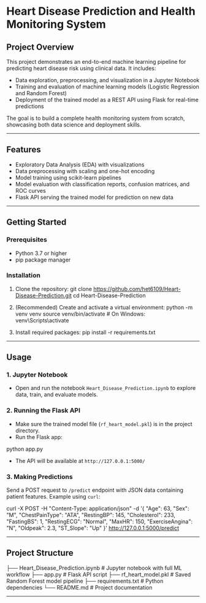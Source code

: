 # Heart Disease Prediction and Health Monitoring System

## Project Overview

This project demonstrates an end-to-end machine learning pipeline for predicting heart disease risk using clinical data. It includes:

- Data exploration, preprocessing, and visualization in a Jupyter Notebook
- Training and evaluation of machine learning models (Logistic Regression and Random Forest)
- Deployment of the trained model as a REST API using Flask for real-time predictions

The goal is to build a complete health monitoring system from scratch, showcasing both data science and deployment skills.

---

## Features

- Exploratory Data Analysis (EDA) with visualizations
- Data preprocessing with scaling and one-hot encoding
- Model training using scikit-learn pipelines
- Model evaluation with classification reports, confusion matrices, and ROC curves
- Flask API serving the trained model for prediction on new data

---

## Getting Started

### Prerequisites

- Python 3.7 or higher
- pip package manager

### Installation

1. Clone the repository:
   git clone https://github.com/het6109/Heart-Disease-Prediction.git
   cd Heart-Disease-Prediction

2. (Recommended) Create and activate a virtual environment:
   python -m venv venv
   source venv/bin/activate # On Windows: venv\Scripts\activate

3. Install required packages:
   pip install -r requirements.txt


---

## Usage

### 1. Jupyter Notebook

- Open and run the notebook `Heart_Disease_Prediction.ipynb` to explore data, train, and evaluate models.


### 2. Running the Flask API

- Make sure the trained model file (`rf_heart_model.pkl`) is in the project directory.
- Run the Flask app:

python app.py


- The API will be available at `http://127.0.0.1:5000/`

### 3. Making Predictions

Send a POST request to `/predict` endpoint with JSON data containing patient features. Example using `curl`:

curl -X POST -H "Content-Type: application/json" -d '{
"Age": 63,
"Sex": "M",
"ChestPainType": "ATA",
"RestingBP": 145,
"Cholesterol": 233,
"FastingBS": 1,
"RestingECG": "Normal",
"MaxHR": 150,
"ExerciseAngina": "N",
"Oldpeak": 2.3,
"ST_Slope": "Up"
}' http://127.0.0.1:5000/predict


---

## Project Structure

├── Heart_Disease_Prediction.ipynb # Jupyter notebook with full ML workflow
├── app.py # Flask API script
├── rf_heart_model.pkl # Saved Random Forest model pipeline
├── requirements.txt # Python dependencies
└── README.md # Project documentation


---





